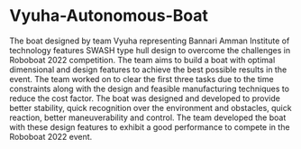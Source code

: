# Vyuha-Autonomous-Boat
The boat designed by team Vyuha representing
Bannari Amman Institute of technology features SWASH type
hull design to overcome the challenges in Roboboat 2022
competition. The team aims to build a boat with optimal
dimensional and design features to achieve the best possible
results in the event. The team worked on to clear the first three
tasks due to the time constraints along with the design and
feasible manufacturing techniques to reduce the cost factor. The
boat was designed and developed to provide better stability, quick
recognition over the environment and obstacles, quick reaction,
better maneuverability and control. The team developed the boat
with these design features to exhibit a good performance to
compete in the Roboboat 2022 event.
